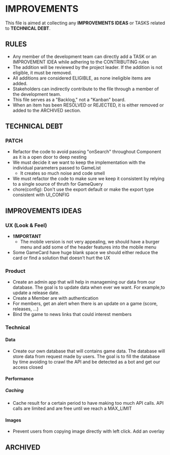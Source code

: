 # IMPROVEMENTS

This file is aimed at collecting any **IMPROVEMENTS IDEAS** or TASKS related to **TECHNICAL DEBT**.

## RULES

- Any member of the development team can directly add a TASK or an IMPROVEMENT IDEA while adhering to the CONTRIBUTING rules
- The addition will be reviewed by the project leader. If the addition is not eligible, it must be removed.
- All additions are considered ELIGIBLE, as none ineligible items are added.
- Stakeholders can indirectly contribute to the file through a member of the development team.
- This file serves as a "Backlog," not a "Kanban" board.
- When an item has been RESOLVED or REJECTED, it is either removed or added to the ARCHIVED section.

## TECHNICAL DEBT

### PATCH

- Refactor the code to avoid passing "onSearch" throughout Component as it is a open door to deep nesting
- We must decide it we want to keep the implementation with the individual parameters passed to GameList
  - It creates so much noise and code smell
- We must refactor the code to make sure we keep it consistent by relying to a single source of thruth for GameQuery
- chore(config): Don't use the export default or make the export type consistent with UI_CONFIG

## IMPROVEMENTS IDEAS

### UX (Look & Feel)

- **!IMPORTANT**
  - The mobile version is not very appealing, we should have a burger menu and add some of the header features into the mobile menu
- Some GameCard have huge blank space we should either reduce the card or find a solution that doesn't hurt the UX

### Product

- Create an admin app that will help in manageming our data from our database. The goal is to update data when ever we want. For example,to update a release date.
- Create a Member are with authentication
- For members, get an alert when there is an update on a game (score, releases, ...)
- Bind the game to news links that could interest members

### Technical

#### Data

- Create our own database that will contains game data. The database will store data from request made by users. The goal is to fill the database by time avoiding to crawl the API and be detected as a bot and get our access closed

#### Performance

##### Caching

- Cache result for a certain period to have making too much API calls. API calls are limited and are free until we reach a MAX_LIMIT

#### Images

- Prevent users from copying image directly with left click. Add an overlay

## ARCHIVED
